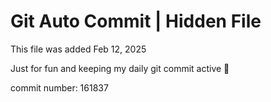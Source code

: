 # Git Auto Commit | Hidden File

This file was added Feb 12, 2025

Just for fun and keeping my daily git commit active 🤪

commit number: 161837
